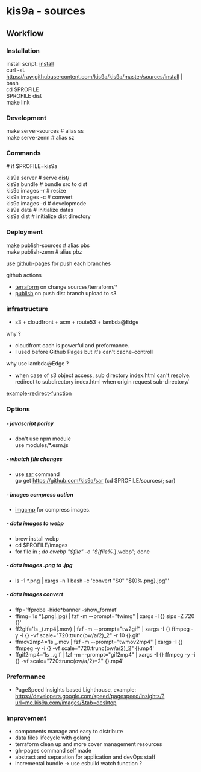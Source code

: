 # kis9a - sources

## Workflow

### Installation

install script: [install](./install)  
curl -sL https://raw.githubusercontent.com/kis9a/kis9a/master/sources/install | bash  
cd \$PROFILE  
\$PROFILE dist  
make link

### Development

make server-sources # alias ss  
make serve-zenn # alias sz

### Commands

\# if $PROFILE=kis9a

kis9a server # serve dist/  
kis9a bundle # bundle src to dist  
kis9a images -r # resize  
kis9a images -c # comvert  
kis9a images -d # developmode  
kis9a data # initialize datas  
kis9a dist # initialize dist directory

### Deployment

make publish-sources # alias pbs  
make publish-zenn # alias pbz

use [github-pages](https://github.com/tschaub/gh-pages) for push each branches

github actions

- [terraform](../.github/workflows/terraform.yml) on change sources/terraform/\*
- [publish](../.github/workflows/publish.yml) on push dist branch upload to s3

### infrastructure

- s3 + cloudfront + acm + route53 + lambda@Edge

why ?

- cloudfront cach is powerful and preformance.
- I used before Github Pages but it's can't cache-controll

why use lambda@Edge ?

- when case of s3 object access, sub directory index.html can't resolve.  
  redirect to subdirectory index.html when origin request sub-directory/

[example-redirect-function](./terraform/folder_index_redirect.js)

### Options

##### - javascript poricy

- don't use npm module  
  use modules/\*.esm.js

##### - whatch file changes

- use [sar](https://github.com/kis9a/sar) command  
  go get https://github.com/kis9a/sar
  (cd $PROFILE/sources/; sar)

##### - images compress action

- [imgcmp](../.github/workflows/imgcmp.yml) for compress images.

##### - data images to webp

- brew install webp
- cd $PROFILE/images
- for file in _; do cwebp "\$file" -o "${file%._}.webp"; done

##### - data images .png to .jpg

- ls -1 \*.png | xargs -n 1 bash -c 'convert "$0" "${0%.png}.jpg"'

##### - data images convert

- ffp='ffprobe -hide\*banner -show_format'
- ffimg='ls \*(.png|.jpg) | fzf -m --prompt="twimg" | xargs -I {} sips -Z 720 {}'
- ff2gif='ls \_(.mp4|.mov) | fzf -m --prompt="tw2gif" | xargs -I {} ffmpeg -y -i {} -vf scale="720:trunc(ow/a/2)\_2" -r 10 {}.gif'
- ffmov2mp4='ls \_.mov | fzf -m --prompt="twmov2mp4" | xargs -I {} ffmpeg -y -i {} -vf scale="720:trunc(ow/a/2)\_2" {}.mp4'
- ffgif2mp4='ls \_.gif | fzf -m --prompt="gif2mp4" | xargs -I {} ffmpeg -y -i {} -vf scale="720:trunc(ow/a/2)\*2" {}.mp4'

### Preformance

- PageSpeed Insights based Lighthouse, example:
  <https://developers.google.com/speed/pagespeed/insights/?url=me.kis9a.com/images/&tab=desktop>

### Improvement

- components manage and easy to distribute
- data files lifecycle with golang
- terraform clean up and more cover management resources
- gh-pages command self made
- abstract and separation for application and devOps staff
- incremental bundle -> use esbuild watch function ?
